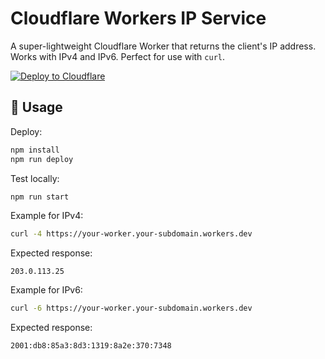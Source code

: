 # Cloudflare Workers IP Service

A super-lightweight Cloudflare Worker that returns the client's IP address.  Works with IPv4 and IPv6.
Perfect for use with `curl`.

[![Deploy to Cloudflare](https://deploy.workers.cloudflare.com/button)](https://deploy.workers.cloudflare.com/?url=https://github.com/lsemenenko/ip-curl-service-cloudflare-worker)

## 🚀 Usage

Deploy:
```bash
npm install
npm run deploy
```

Test locally:
```bash
npm run start
```

Example for IPv4:
```bash
curl -4 https://your-worker.your-subdomain.workers.dev
```

Expected response:
```
203.0.113.25
```

Example for IPv6:
```bash
curl -6 https://your-worker.your-subdomain.workers.dev
```

Expected response:
```
2001:db8:85a3:8d3:1319:8a2e:370:7348
```